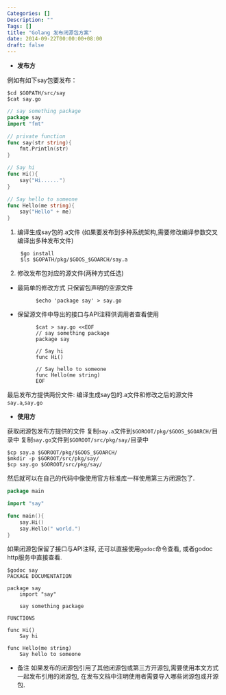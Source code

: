 ```yaml
---
Categories: []
Description: ""
Tags: []
title: "Golang 发布闭源包方案"
date: 2014-09-22T00:00:00+08:00
draft: false
---
```


- **发布方**

例如有如下say包要发布：

    $cd $GOPATH/src/say
    $cat say.go

```go
// say something package
package say
import "fmt"

// private function
func say(str string){
	fmt.Println(str)
}

// Say hi
func Hi(){
	say("Hi......")
}

// Say hello to someone
func Hello(me string){
	say("Hello" + me)
}
```

1. 编译生成say包的.a文件
   (如果要发布到多种系统架构,需要修改编译参数交叉编译出多种发布文件)

        $go install
        $ls $GOPATH/pkg/$GOOS_$GOARCH/say.a

2. 修改发布包对应的源文件(两种方式任选)

- 最简单的修改方式
  只保留包声明的空源文件

            $echo 'package say' > say.go

- 保留源文件中导出的接口与API注释供调用者查看使用

            $cat > say.go <<EOF
            // say something package
            package say
            
            // Say hi
            func Hi()
            
            // Say hello to someone
            func Hello(me string)
            EOF

最后发布方提供两份文件:
编译生成say包的.a文件和修改之后的源文件
`say.a`,`say.go`

- **使用方**

获取闭源包发布方提供的文件
复制`say.a`文件到`$GOROOT/pkg/$GOOS_$GOARCH/`目录中
复制`say.go`文件到`$GOROOT/src/pkg/say/`目录中

    $cp say.a $GOROOT/pkg/$GOOS_$GOARCH/
    $mkdir -p $GOROOT/src/pkg/say/
    $cp say.go $GOROOT/src/pkg/say/

然后就可以在自己的代码中像使用官方标准库一样使用第三方闭源包了.

```go
package main

import "say"

func main(){
    say.Hi()
    say.Hello(" world.")
}
```

如果闭源包保留了接口与API注释, 还可以直接使用`godoc`命令查看, 或者godoc http服务中直接查看.

    $godoc say
    PACKAGE DOCUMENTATION
    
    package say
        import "say"
    
    	say something package
    
    FUNCTIONS
    
    func Hi()
        Say hi
    
    func Hello(me string)
        Say hello to someone

- 备注
如果发布的闭源包引用了其他闭源包或第三方开源包,需要使用本文方式一起发布引用的闭源包, 在发布文档中注明使用者需要导入哪些闭源包或开源包.
